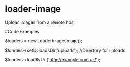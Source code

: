 # loader-image

Upload images from a remote host

#Code Examples

$loaders = new LoaderImage\Image();

$loaders->setUploadsDir('uploads'); //Directory for uploads

$loaders->loadByUrl('http://example.com.ua/');

